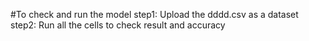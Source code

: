 #To check and run the model 
  step1: Upload the dddd.csv as a dataset
  step2: Run all the cells to check result and accuracy
